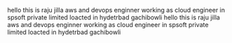 hello this is raju jilla aws and devops enginner working as cloud engineer in spsoft private limited loacted in hydetrbad gachibowli
hello this is raju jilla aws and devops enginner working as cloud engineer in spsoft private limited loacted in hydetrbad gachibowli

